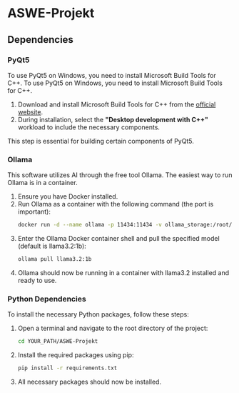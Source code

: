 # ASWE-Projekt
## Dependencies
### PyQt5

To use PyQt5 on Windows, you need to install Microsoft Build Tools for C++.
To use PyQt5 on Windows, you need to install Microsoft Build Tools for C++.

1. Download and install Microsoft Build Tools for C++ from the [official website](https://visualstudio.microsoft.com/visual-cpp-build-tools/).
2. During installation, select the **"Desktop development with C++"** workload to include the necessary components.

This step is essential for building certain components of PyQt5.

### Ollama

This software utilizes AI through the free tool Ollama. The easiest way to run Ollama is in a container.

1. Ensure you have Docker installed.
2. Run Ollama as a container with the following command (the port is important):
    ```bash
    docker run -d --name ollama -p 11434:11434 -v ollama_storage:/root/.ollama ollama/ollama:latest
    ```
3. Enter the Ollama Docker container shell and pull the specified model (default is llama3.2:1b):
    ```bash
    ollama pull llama3.2:1b
    ```
4. Ollama should now be running in a container with llama3.2 installed and ready to use.

### Python Dependencies

To install the necessary Python packages, follow these steps:

1. Open a terminal and navigate to the root directory of the project:
    ```bash
    cd YOUR_PATH/ASWE-Projekt
    ```
2. Install the required packages using pip:
    ```bash
    pip install -r requirements.txt
    ```
3. All necessary packages should now be installed.

